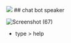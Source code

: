 <img style="heght:50px;" src="https://s2.uupload.ir/files/pngwing.com(1)_8uw5.png"> ## chat bot speaker

![Screenshot (67)](https://user-images.githubusercontent.com/109140672/230370479-efa8f9b7-adcb-47ff-a36d-68c2ce52695f.png)

* type > help

